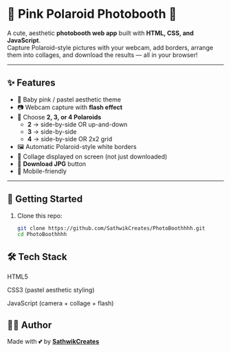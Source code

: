 # 🎀 Pink Polaroid Photobooth 📸  

A cute, aesthetic **photobooth web app** built with **HTML, CSS, and JavaScript**.  
Capture Polaroid-style pictures with your webcam, add borders, arrange them into collages, and download the results — all in your browser!  

---

## ✨ Features  
- 💖 Baby pink / pastel aesthetic theme  
- 📷 Webcam capture with **flash effect**  
- 🎨 Choose **2, 3, or 4 Polaroids**  
  - **2** → side-by-side OR up-and-down  
  - **3** → side-by-side  
  - **4** → side-by-side OR 2x2 grid  
- 🖼️ Automatic Polaroid-style white borders  
- 🎀 Collage displayed on screen (not just downloaded)  
- 💾 **Download JPG** button  
- 📱 Mobile-friendly  

---

## 🚀 Getting Started  

1. Clone this repo:  
   ```bash
   git clone https://github.com/SathwikCreates/PhotoBoothhhh.git
   cd PhotoBoothhhh


## 🛠️ Tech Stack

HTML5

CSS3 (pastel aesthetic styling)

JavaScript (camera + collage + flash)


## 👩‍💻 Author  

Made with 💕 by [**SathwikCreates**](https://github.com/SathwikCreates)

